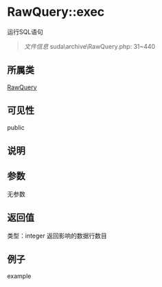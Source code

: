 # RawQuery::exec
运行SQL语句
> *文件信息* suda\archive\RawQuery.php: 31~440
## 所属类 

[RawQuery](../RawQuery.md)

## 可见性

  public  
## 说明



## 参数

无参数

## 返回值
类型：integer
 返回影响的数据行数目

## 例子

example
